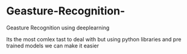 # Geasture-Recognition-
Geasture Recognition using deeplearning

Its the most comlex tast to deal with but using python libraries and pre trained models we can make it easier
